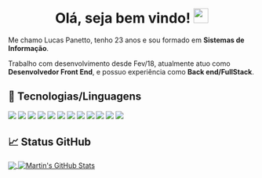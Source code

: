 <h1 align="center"> Olá, seja bem vindo! <img src="https://raw.githubusercontent.com/MartinHeinz/MartinHeinz/master/wave.gif" width="30px"> </h1> 
<p>Me chamo Lucas Panetto, tenho 23 anos e sou formado em <b>Sistemas de Informação</b>.</p> 
<p>Trabalho com desenvolvimento desde Fev/18, atualmente atuo como <b>Desenvolvedor Front End</b>, e possuo experiência como <b>Back end/FullStack</b>.</p>

## 🔧 Tecnologias/Linguagens
![](https://img.shields.io/badge/CODE-C%23-orange)
![](https://img.shields.io/badge/CODE-JavaScript-orange)
![](https://img.shields.io/badge/CODE-TypeScript-orange)
![](https://img.shields.io/badge/CODE-SQLServer-orange)
![](https://img.shields.io/badge/CODE-VueJs-orange)
![](https://img.shields.io/badge/CODE-Angular-orange)
![](https://img.shields.io/badge/CODE-Azure-orange)
![](https://img.shields.io/badge/CODE-HTML-orange)
![](https://img.shields.io/badge/CODE-CSS-orange)
![](https://img.shields.io/badge/CODE-.NET-orange)
![](https://img.shields.io/badge/CODE-API-orange)
![](https://img.shields.io/badge/CODE-NodeJs-orange)

## &#x1f4c8; Status GitHub 

<a href="https://github.com/LucasPanetto/LucasPanetto">
  <img align="center" src="https://github-readme-stats.vercel.app/api/top-langs/?username=LucasPanetto&title_color=ffffff&text_color=c9cacc&icon_color=2bbc8a&bg_color=1d1f21" />
</a>
<a href="https://github.com/LucasPanetto/LucasPanetto">
  <img align="center" src="https://github-readme-stats.vercel.app/api?username=LucasPanetto&show_icons=true&line_height=27&count_private=true&title_color=ffffff&text_color=c9cacc&icon_color=2bbc8a&bg_color=1d1f21" alt="Martin's GitHub Stats" />
</a>
  
<!--
**LucasPanetto/LucasPanetto** is a ✨ _special_ ✨ repository because its `README.md` (this file) appears on your GitHub profile.

Here are some ideas to get you started:

- 🔭 I’m currently working on ...
- 🌱 I’m currently learning ...
- 👯 I’m looking to collaborate on ...
- 🤔 I’m looking for help with ...
- 💬 Ask me about ...
- 📫 How to reach me: ...
- 😄 Pronouns: ...
- ⚡ Fun fact: ...
-->
